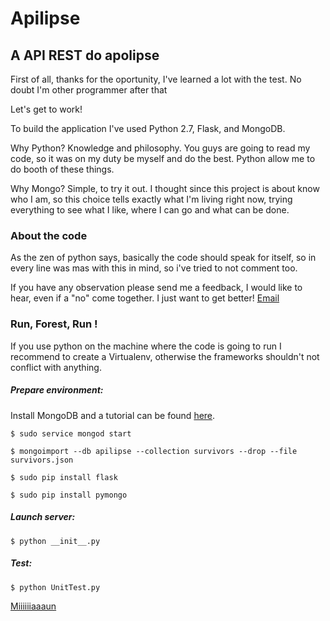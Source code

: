 # Apilipse
## A API REST do apolipse

First of all, thanks for the oportunity, I've learned a lot with the test. No doubt I'm other programmer after that

Let's get to work!

To build the application I've used Python 2.7, Flask, and MongoDB.

Why Python? Knowledge and philosophy. You guys are going to read my code, so it was on my duty be myself and do the best. Python allow me to do booth of these things.

Why Mongo? Simple, to try it out. I thought since this project is about know who I am, so this choice tells exactly what I'm living right now, trying everything to see what I like, where I can go and what can be done.

### About the code

As the zen of python says, basically the code should speak for itself, so in every line was mas with this in mind, so i've tried to not comment too.

If you have any observation please send me a feedback, I would like to hear, even if a "no" come together. I just want to get better! [Email](mailto:caique.mitsuoka@gmail.com)

### Run, Forest, Run !

If you use python on the machine where the code is going to run I recommend to create a Virtualenv, otherwise the frameworks shouldn't not conflict with anything.

##### Prepare environment:

Install MongoDB and a tutorial can be found [here](https://docs.mongodb.com/manual/tutorial/install-mongodb-on-ubuntu/).

`$ sudo service mongod start
`

`$ mongoimport --db apilipse --collection survivors --drop --file survivors.json
`

`$ sudo pip install flask
`

`$ sudo pip install pymongo
`


##### Launch server:

`$ python __init__.py
`

##### Test:

`$ python UnitTest.py
`

[Miiiiiiaaaun](https://www.youtube.com/watch?v=fhkgNTmrXFY)
